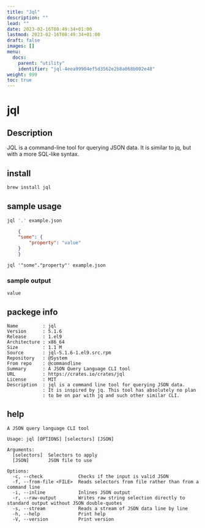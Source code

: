 ```yaml
---
title: "Jql"
description: ""
lead: ""
date: 2023-02-16T08:49:34+01:00
lastmod: 2023-02-16T08:49:34+01:00
draft: false
images: []
menu:
  docs:
    parent: "utility"
    identifier: "jql-4eea99904ef5d3562e2b8a068b002e48"
weight: 999
toc: true
---
```

# jql

## Description

JQL is a command-line tool for querying JSON data. It is similar to jq, but with a more SQL-like syntax.

## install

```bash
brew install jql
```

## sample usage

```bash
jql '.' example.json
```

```json
    {
    "some": {
        "property": "value"
    }
    }
```

```
jql '"some"."property"' example.json
```

### sample output
    
```
value
```

## packege info

```
Name         : jql
Version      : 5.1.6
Release      : 1.el9
Architecture : x86_64
Size         : 1.1 M
Source       : jql-5.1.6-1.el9.src.rpm
Repository   : @System
From repo    : @commandline
Summary      : A JSON Query Language CLI tool
URL          : https://crates.io/crates/jql
License      : MIT
Description  : jql is a command line tool for querying JSON data.
             : It is inspired by jq. This tool has absolutely no plan
             : to be on par with jq and such other similar CLI.
```

## help

```
A JSON query language CLI tool

Usage: jql [OPTIONS] [selectors] [JSON]

Arguments:
  [selectors]  Selectors to apply
  [JSON]       JSON file to use

Options:
  -c, --check             Checks if the input is valid JSON
  -f, --from-file <FILE>  Reads selectors from file rather than from a command line
  -i, --inline            Inlines JSON output
  -r, --raw-output        Writes raw string selection directly to standard output without JSON double-quotes
  -s, --stream            Reads a stream of JSON data line by line
  -h, --help              Print help
  -V, --version           Print version
```
